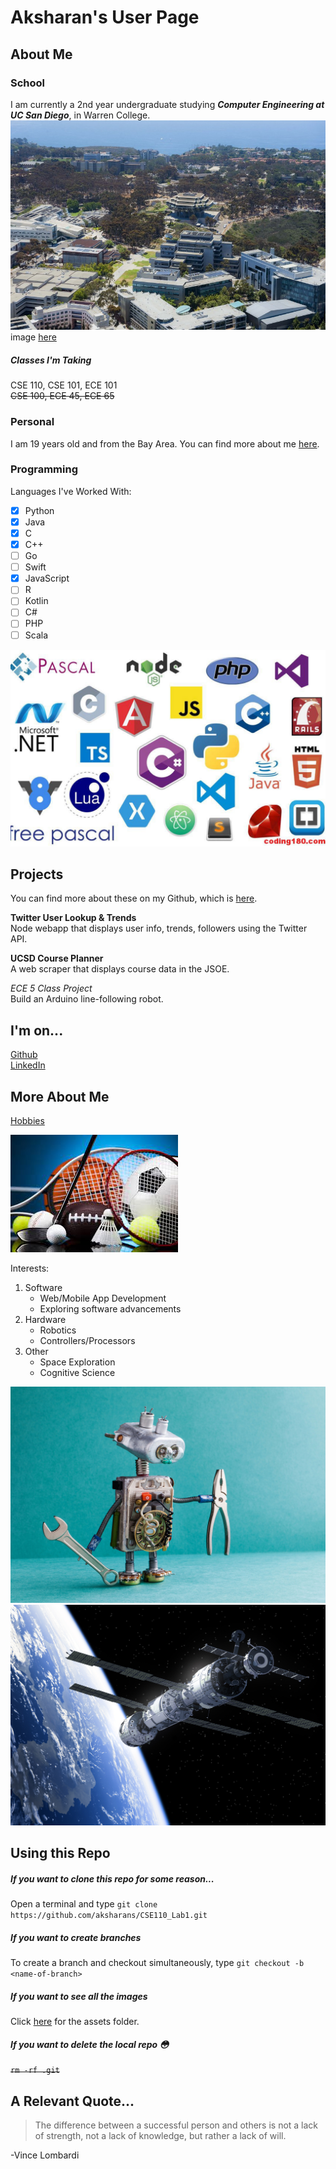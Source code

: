 # Aksharan's User Page  

## About Me  

### School  
I am currently a 2nd year undergraduate studying ***Computer Engineering at UC San Diego***, in Warren College.  
![alt-image](/assets/UCSD.jpeg)  
image [here](/assets/UCSD.jpeg)

##### Classes I'm Taking  
CSE 110, CSE 101, ECE 101  
~~CSE 100, ECE 45, ECE 65~~

### Personal 
I am 19 years old and from the Bay Area. You can find more about me [here](https://aksharans.github.io/CSE110_Lab1/#more-about-me).

### Programming  

Languages I've Worked With:  
- [x] Python
- [x] Java
- [x] C
- [x] C++
- [ ] Go
- [ ] Swift
- [x] JavaScript
- [ ] R
- [ ] Kotlin
- [ ] C#
- [ ] PHP
- [ ] Scala

![alt-image](/assets/prog_langs.jpeg)  

## Projects  

You can find more about these on my Github, which is [here](https://aksharans.github.io/CSE110_Lab1/#im-on).

**Twitter User Lookup & Trends**  
Node webapp that displays user info, trends, followers using the Twitter API.

**UCSD Course Planner**  
A web scraper that displays course data in the JSOE.

_ECE 5 Class Project_  
Build an Arduino line-following robot.



## I'm on...  
[Github](https://github.com/aksharans)  
[LinkedIn](https://www.linkedin.com/in/aksharan/) 


## More About Me
[Hobbies](/Hobbies.md)

![alt-image](/assets/hobbies.jpeg)  

Interests:
1. Software
   - Web/Mobile App Development
   - Exploring software advancements 
2. Hardware
   - Robotics
   - Controllers/Processors
3. Other
   - Space Exploration
   - Cognitive Science

![alt-image](/assets/robot.jpeg)  
![alt-image](/assets/space.jpeg)  

## Using this Repo
##### If you want to clone this repo for some reason...
Open a terminal and type `git clone https://github.com/aksharans/CSE110_Lab1.git`
##### If you want to create branches
To create a branch and checkout simultaneously, type `git checkout -b <name-of-branch>`
##### If you want to see all the images
Click [here](https://github.com/aksharans/CSE110_Lab1/tree/user-page/assets) for the assets folder.
##### If you want to delete the local repo 😳
~~`rm -rf .git`~~


## A Relevant Quote...
>The difference between a successful person and others is not a lack of strength, not a lack of knowledge, but rather a lack of will.

-Vince Lombardi


